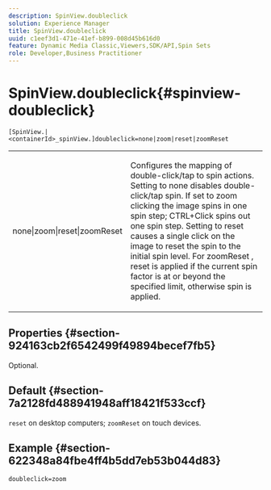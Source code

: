 ```yaml
---
description: SpinView.doubleclick
solution: Experience Manager
title: SpinView.doubleclick
uuid: c1eef3d1-471e-41ef-b899-008d45b616d0
feature: Dynamic Media Classic,Viewers,SDK/API,Spin Sets
role: Developer,Business Practitioner
---
```


# SpinView.doubleclick{#spinview-doubleclick}

 `[SpinView.|<containerId>_spinView.]doubleclick=none|zoom|reset|zoomReset`

<table id="table_E314540D347D47699C04EB80D20C0721"> 
 <tbody> 
  <tr> 
   <td colname="col1"> <p> <span class="codeph"> none|zoom|reset|zoomReset </span> </p> </td> 
   <td colname="col2"> <p> Configures the mapping of double-click/tap to spin actions. Setting to <span class="codeph"> none </span> disables double-click/tap spin. If set to <span class="codeph"> zoom </span> clicking the image spins in one spin step; CTRL+Click spins out one spin step. Setting to <span class="codeph"> reset </span> causes a single click on the image to reset the spin to the initial spin level. For <span class="codeph"> zoomReset </span>, reset is applied if the current spin factor is at or beyond the specified limit, otherwise spin is applied. </p> </td> 
  </tr> 
 </tbody> 
</table>

## Properties {#section-924163cb2f6542499f49894becef7fb5}

Optional.

## Default {#section-7a2128fd488941948aff18421f533ccf}

`reset` on desktop computers; `zoomReset` on touch devices.

## Example {#section-622348a84fbe4ff4b5dd7eb53b044d83}

`doubleclick=zoom` 
